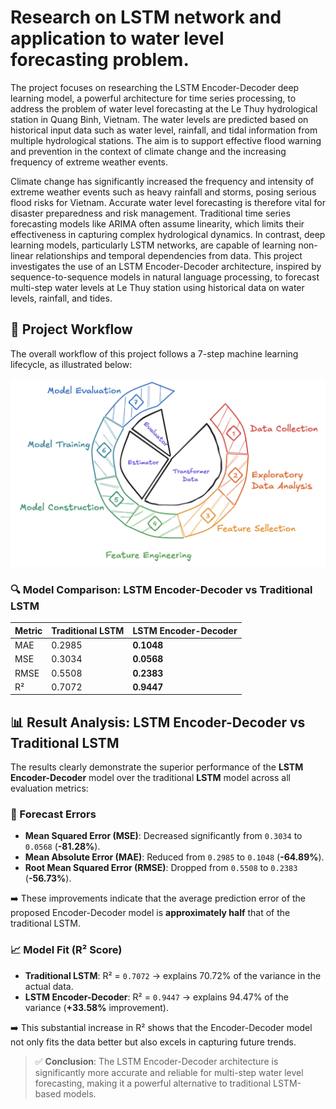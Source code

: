 # Research on LSTM network and application to water level forecasting problem.

The project focuses on researching the LSTM Encoder-Decoder deep learning model, a powerful architecture for time series processing, to address the problem of water level forecasting at the Le Thuy hydrological station in Quang Binh, Vietnam. The water levels are predicted based on historical input data such as water level, rainfall, and tidal information from multiple hydrological stations. The aim is to support effective flood warning and prevention in the context of climate change and the increasing frequency of extreme weather events.

Climate change has significantly increased the frequency and intensity of extreme weather events such as heavy rainfall and storms, posing serious flood risks for Vietnam. Accurate water level forecasting is therefore vital for disaster preparedness and risk management. Traditional time series forecasting models like ARIMA often assume linearity, which limits their effectiveness in capturing complex hydrological dynamics. In contrast, deep learning models, particularly LSTM networks, are capable of learning non-linear relationships and temporal dependencies from data. This project investigates the use of an LSTM Encoder-Decoder architecture, inspired by sequence-to-sequence models in natural language processing, to forecast multi-step water levels at Le Thuy station using historical data on water levels, rainfall, and tides.

## 🔄 Project Workflow

The overall workflow of this project follows a 7-step machine learning lifecycle, as illustrated below:

![Project Workflow](images/workflow.png)

### 🔍 Model Comparison: LSTM Encoder-Decoder vs Traditional LSTM

| Metric | Traditional LSTM | LSTM Encoder-Decoder |
|--------|------------------|----------------------|
| MAE    | 0.2985           | **0.1048**           |
| MSE    | 0.3034           | **0.0568**           |
| RMSE   | 0.5508           | **0.2383**           |
| R²     | 0.7072           | **0.9447**           |

## 📊 Result Analysis: LSTM Encoder-Decoder vs Traditional LSTM

The results clearly demonstrate the superior performance of the **LSTM Encoder-Decoder** model over the traditional **LSTM** model across all evaluation metrics:

### 🔺 Forecast Errors

- **Mean Squared Error (MSE)**: Decreased significantly from `0.3034` to `0.0568` (**-81.28%**).
- **Mean Absolute Error (MAE)**: Reduced from `0.2985` to `0.1048` (**-64.89%**).
- **Root Mean Squared Error (RMSE)**: Dropped from `0.5508` to `0.2383` (**-56.73%**).

➡️ These improvements indicate that the average prediction error of the proposed Encoder-Decoder model is **approximately half** that of the traditional LSTM.

### 📈 Model Fit (R² Score)

- **Traditional LSTM**: R² = `0.7072` → explains 70.72% of the variance in the actual data.
- **LSTM Encoder-Decoder**: R² = `0.9447` → explains 94.47% of the variance (**+33.58%** improvement).

➡️ This substantial increase in R² shows that the Encoder-Decoder model not only fits the data better but also excels in capturing future trends.

> ✅ **Conclusion**: The LSTM Encoder-Decoder architecture is significantly more accurate and reliable for multi-step water level forecasting, making it a powerful alternative to traditional LSTM-based models.

